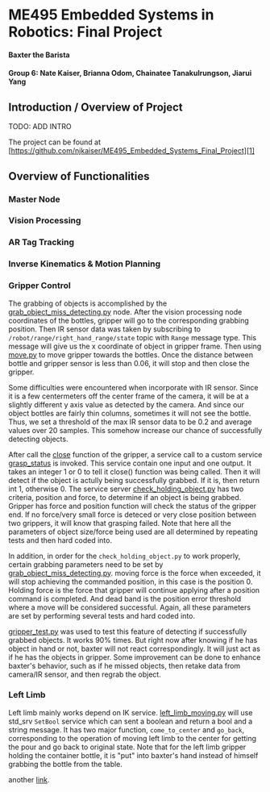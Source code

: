 ME495 Embedded Systems in Robotics: Final Project
==============
#### Baxter the Barista
#### Group 6: Nate Kaiser, Brianna Odom, Chainatee Tanakulrungson, Jiarui Yang

## Introduction / Overview of Project
TODO: ADD INTRO

The project can be found at [https://github.com/njkaiser/ME495_Embedded_Systems_Final_Project][1]


## Overview of Functionalities
### Master Node


### Vision Processing


### AR Tag Tracking


### Inverse Kinematics & Motion Planning


### Gripper Control
The grabbing of objects is accomplished by the [grab_object_miss_detecting.py](https://github.com/njkaiser/ME495_Embedded_Systems_Final_Project/blob/9554cc2bbe60da78325f366dd5018dc12ccd75ec/src/grab_object_miss_detecting.py) node. After the vision processing node  coordinates of the bottles, gripper will go to the corresponding grabbing position. Then IR sensor data was taken by subscribing to `/robot/range/right_hand_range/state` topic with `Range` message type. This message will give us the x coordinate of object in gripper frame. Then using [move.py](https://github.com/njkaiser/ME495_Embedded_Systems_Final_Project/blob/9554cc2bbe60da78325f366dd5018dc12ccd75ec/src/move.py) to move gripper towards the bottles. Once the distance between bottle and gripper sensor is less than 0.06, it will stop and then close the gripper.

Some difficulties were encountered when incorporate with IR sensor. Since it is a few centermeters off the center frame of the camera, it will be at a slightly different y axis value as detected by the camera. And since our object bottles are fairly thin columns, sometimes it will not see the bottle. Thus, we set a threshold of the max IR sensor data to be 0.2 and average values over 20 samples. This somehow increase our chance of successfully detecting objects.

After call the [close](https://github.com/njkaiser/ME495_Embedded_Systems_Final_Project/blob/9554cc2bbe60da78325f366dd5018dc12ccd75ec/src/grab_object_miss_detecting.py#L93) function of the gripper, a service call to a custom service [grasp_status](https://github.com/njkaiser/ME495_Embedded_Systems_Final_Project/blob/9554cc2bbe60da78325f366dd5018dc12ccd75ec/srv/grasp_status.srv) is invoked. This service contain one input and one output. It takes an integer 1 or 0 to tell it close() function was being called. Then it will detect if the object is actully being successfully grabbed. If it is, then return int 1, otherwise 0. The service server [check_holding_object.py](https://github.com/njkaiser/ME495_Embedded_Systems_Final_Project/blob/9554cc2bbe60da78325f366dd5018dc12ccd75ec/src/check_holding_object.py) has two criteria, position and force, to determine if an object is being grabbed. Gripper has force and position function will check the status of the gripper end. If no force/very small force is deteced or very close position between two grippers, it will know that grasping failed. Note that here all the parameters of object size/force being used are all determined by repeating tests and then hard coded into.

In addition, in order for the `check_holding_object.py` to work properly, certain grabbing parameters need to be set by [grab_object_miss_detecting.py](https://github.com/njkaiser/ME495_Embedded_Systems_Final_Project/blob/9554cc2bbe60da78325f366dd5018dc12ccd75ec/src/grab_object_miss_detecting.py#L54-L57). moving force is the force when exceeded, it will stop achieving the commanded position, in this case is the position 0. Holding force is the force that gripper will continue applying after a position command is completed. And dead band is the position error threshold where a move will be considered successful. Again, all these parameters are set by performing several tests and hard coded into.

[gripper_test.py](https://github.com/njkaiser/ME495_Embedded_Systems_Final_Project/blob/9554cc2bbe60da78325f366dd5018dc12ccd75ec/src/gripper_test.py) was used to test this feature of detecting if successfully grabbed objects. It works 90% times. But right now after knowing if he has object in hand or not, baxter will not react correspondingly. It will just act as if he has the objects in gripper. Some improvement can be done to enhance baxter's behavior, such as if he missed objects, then retake data from camera/IR sensor, and then regrab the object.

### Left Limb
Left limb mainly works depend on IK service. [left_limb_moving.py](https://github.com/njkaiser/ME495_Embedded_Systems_Final_Project/blob/9554cc2bbe60da78325f366dd5018dc12ccd75ec/src/left_limb_moving.py) will use std_srv `SetBool` service which can sent a boolean and return a bool and a string message. It has two major function, `come_to_center` and `go_back`, corresponding to the operation of moving left limb to the center for getting the pour and go back to original state. Note that for the left limb gripper holding the container bottle, it is "put" into baxter's hand instead of himself grabbing the bottle from the table.





another [link][2].

[1]: [https://github.com/njkaiser/ME495_Embedded_Systems_Final_Project]
[2]: http://example.org/
